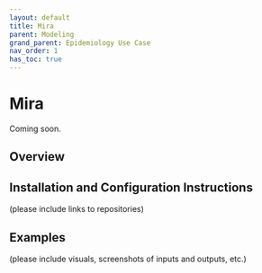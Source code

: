 ```yaml
---
layout: default
title: Mira
parent: Modeling
grand_parent: Epidemiology Use Case
nav_order: 1
has_toc: true
---
```

# Mira

Coming soon.

## Overview

## Installation and Configuration Instructions
(please include links to repositories)

## Examples
(please include visuals, screenshots of inputs and outputs, etc.)